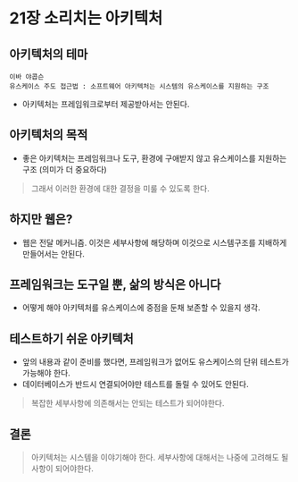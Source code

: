 # 21장 소리치는 아키텍처

## 아키텍처의 테마

```
이바 야콥슨
유스케이스 주도 접근법 : 소프트웨어 아키텍처는 시스템의 유스케이스를 지원하는 구조
```

- 아키텍처는 프레임워크로부터 제공받아서는 안된다.

## 아키텍처의 목적

- 좋은 아키텍처는 프레임워크나 도구, 환경에 구애받지 않고 유스케이스를 지원하는 구조 (의미가 더 중요하다)

> 그래서 이러한 환경에 대한 결정을 미룰 수 있도록 한다.

## 하지만 웹은?

- 웹은 전달 메커니즘. 이것은 세부사항에 해당하며 이것으로 시스템구조를 지배하게 만들어서는 안된다.

## 프레임워크는 도구일 뿐, 삶의 방식은 아니다

- 어떻게 해야 아키텍처를 유스케이스에 중점을 둔채 보존할 수 있을지 생각.

## 테스트하기 쉬운 아키텍처

- 앞의 내용과 같이 준비를 했다면, 프레임워크가 없어도 유스케이스의 단위 테스트가 가능해야 한다.
- 데이터베이스가 반드시 연결되어야만 테스트를 돌릴 수 있어도 안된다.

> 복잡한 세부사항에 의존해서는 안되는 테스트가 되어야한다.

## 결론

> 아키텍처는 시스템을 이야기해야 한다. 세부사항에 대해서는 나중에 고려해도 될 사항이 되어야한다.
